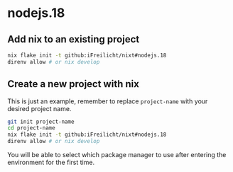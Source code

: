 # nodejs.18

## Add nix to an existing project

```sh
nix flake init -t github:iFreilicht/nixt#nodejs.18
direnv allow # or nix develop
```

## Create a new project with nix

This is just an example, remember to replace `project-name` with your desired project name.

```sh
git init project-name
cd project-name
nix flake init -t github:iFreilicht/nixt#nodejs.18
direnv allow # or nix develop
```

You will be able to select which package manager to use after entering the environment for the first time.